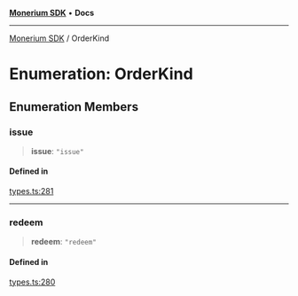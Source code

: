 [**Monerium SDK**](../README.md) • **Docs**

***

[Monerium SDK](../README.md) / OrderKind

# Enumeration: OrderKind

## Enumeration Members

### issue

> **issue**: `"issue"`

#### Defined in

[types.ts:281](https://github.com/monerium/js-monorepo/blob/main/packages/sdk/src/types.ts#L281)

***

### redeem

> **redeem**: `"redeem"`

#### Defined in

[types.ts:280](https://github.com/monerium/js-monorepo/blob/main/packages/sdk/src/types.ts#L280)
